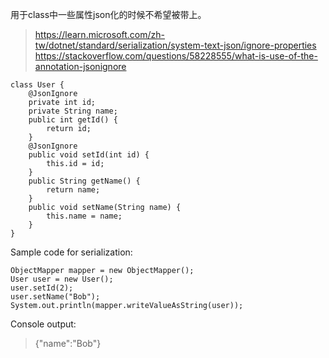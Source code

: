 用于class中一些属性json化的时候不希望被带上。
>https://learn.microsoft.com/zh-tw/dotnet/standard/serialization/system-text-json/ignore-properties
>https://stackoverflow.com/questions/58228555/what-is-use-of-the-annotation-jsonignore

```
class User {
    @JsonIgnore
    private int id;
    private String name;
    public int getId() {
        return id;
    }
    @JsonIgnore
    public void setId(int id) {
        this.id = id;
    }
    public String getName() {
        return name;
    }
    public void setName(String name) {
        this.name = name;
    }  
}
```

Sample code for serialization:
```
ObjectMapper mapper = new ObjectMapper();
User user = new User();
user.setId(2);
user.setName("Bob");
System.out.println(mapper.writeValueAsString(user));
```

Console output:
>{"name":"Bob"}
